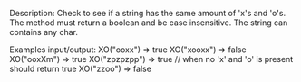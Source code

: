 Description:
	Check to see if a string has the same amount of 'x's and 'o's. The method must return a boolean and be case insensitive. The string can contains any char.

Examples input/output:
	XO("ooxx") => true
	XO("xooxx") => false
	XO("ooxXm") => true
	XO("zpzpzpp") => true // when no 'x' and 'o' is present should return true
	XO("zzoo") => false